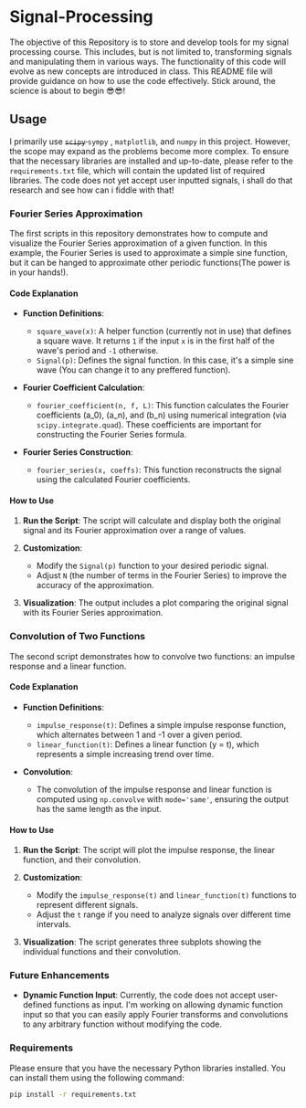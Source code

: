 # Signal-Processing

The objective of this Repository is to store and develop tools for my signal processing course. This includes, but is not limited to, transforming signals and manipulating them in various ways. The functionality of this code will evolve as new concepts are introduced in class. This README file will provide guidance on how to use the code effectively. Stick around, the science is about to begin 😎😎!

## Usage

I primarily use <del> `scipy` </del> `sympy` , `matplotlib`, and `numpy` in this project. However, the scope may expand as the problems become more complex. To ensure that the necessary libraries are installed and up-to-date, please refer to the `requirements.txt` file, which will contain the updated list of required libraries.
The code does not yet accept user inputted signals, i shall do that research and see how can i fiddle with that!

### Fourier Series Approximation

The first scripts in this repository demonstrates how to compute and visualize the Fourier Series approximation of a given function. In this example, the Fourier Series is used to approximate a simple sine function, but it can be hanged to approximate other periodic functions(The power is in your hands!).

#### Code Explanation

- **Function Definitions**:
  - `square_wave(x)`: A helper function (currently not in use) that defines a square wave. It returns `1` if the input `x` is in the first half of the wave's period and `-1` otherwise.
  - `Signal(p)`: Defines the signal function. In this case, it's a simple sine wave (You can change it to any preffered function).
  
- **Fourier Coefficient Calculation**:
  - `fourier_coefficient(n, f, L)`: This function calculates the Fourier coefficients \(a_0\), \(a_n\), and \(b_n\) using numerical integration (via `scipy.integrate.quad`). These coefficients are important for constructing the Fourier Series formula.

- **Fourier Series Construction**:
  - `fourier_series(x, coeffs)`: This function reconstructs the signal using the calculated Fourier coefficients.

#### How to Use

1. **Run the Script**: The script will calculate and display both the original signal and its Fourier approximation over a range of values. 

2. **Customization**: 
    - Modify the `Signal(p)` function to your desired periodic signal.
    - Adjust `N` (the number of terms in the Fourier Series) to improve the accuracy of the approximation.
  
3. **Visualization**: The output includes a plot comparing the original signal with its Fourier Series approximation.

### Convolution of Two Functions

The second script demonstrates how to convolve two functions: an impulse response and a linear function.

#### Code Explanation

- **Function Definitions**:
  - `impulse_response(t)`: Defines a simple impulse response function, which alternates between 1 and -1 over a given period.
  - `linear_function(t)`: Defines a linear function \(y = t\), which represents a simple increasing trend over time.

- **Convolution**:
  - The convolution of the impulse response and linear function is computed using `np.convolve` with `mode='same'`, ensuring the output has the same length as the input.

#### How to Use

1. **Run the Script**: The script will plot the impulse response, the linear function, and their convolution.

2. **Customization**:
    - Modify the `impulse_response(t)` and `linear_function(t)` functions to represent different signals.
    - Adjust the `t` range if you need to analyze signals over different time intervals.
  
3. **Visualization**: The script generates three subplots showing the individual functions and their convolution.

### Future Enhancements

- **Dynamic Function Input**: Currently, the code does not accept user-defined functions as input. I'm working on allowing dynamic function input so that you can easily apply Fourier transforms and convolutions to any arbitrary function without modifying the code.

### Requirements

Please ensure that you have the necessary Python libraries installed. You can install them using the following command:

```bash
pip install -r requirements.txt
```
